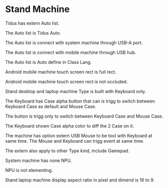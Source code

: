 # Stand Machine

Tidus has extern Auto list.

The Auto list is Tidus Auto.

The Auto list is connect with system machine through USB-A port.

The Auto list is connect with mobile machine through USB hub.

The Auto list is Auto define in Class Lang.

Android mobile machine touch screen rect is full rect.

Android mobile machine touch screen rect is not occluded.

Stand desktop and laptop machine Type is built with Keyboard only.

The Keyboard has Case alpha button that can is trigg to switch between
Keyboard Case as default and Mouse Case.

The button is trigg only to switch between Keyboard Case and Mouse Case.

The Keyboard shown Case alpha color to diff the 2 Case on it.

The machine has option extern USB Mouse to be tool with Keyboard at same time.
The Mouse and Keyboard can trigg event at same time.

The extern also apply to other Type kind, include Gamepad.

System machine has none NPU.

NPU is not elementing.

Stand laptop machine display aspect ratio in pixel and dimend is 16 to 9.
